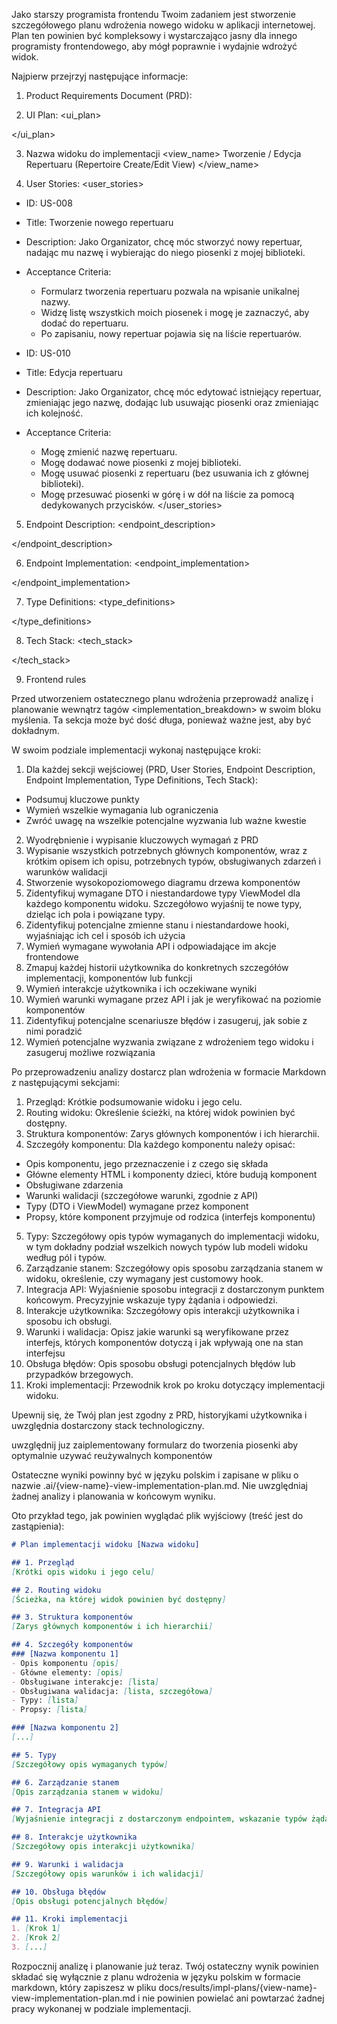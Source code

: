 Jako starszy programista frontendu Twoim zadaniem jest stworzenie szczegółowego planu wdrożenia nowego widoku w aplikacji internetowej. Plan ten powinien być kompleksowy i wystarczająco jasny dla innego programisty frontendowego, aby mógł poprawnie i wydajnie wdrożyć widok.

Najpierw przejrzyj następujące informacje:

1. Product Requirements Document (PRD):
<prd>



</prd>

2. UI Plan:
<ui_plan>



</ui_plan>

3. Nazwa widoku do implementacji
<view_name>
Tworzenie / Edycja Repertuaru (Repertoire Create/Edit View)
</view_name>

4. User Stories:
<user_stories>
-   ID: US-008
-   Title: Tworzenie nowego repertuaru
-   Description: Jako Organizator, chcę móc stworzyć nowy repertuar, nadając mu nazwę i wybierając do niego piosenki z mojej biblioteki.
-   Acceptance Criteria:
    -   Formularz tworzenia repertuaru pozwala na wpisanie unikalnej nazwy.
    -   Widzę listę wszystkich moich piosenek i mogę je zaznaczyć, aby dodać do repertuaru.
    -   Po zapisaniu, nowy repertuar pojawia się na liście repertuarów.

-   ID: US-010
-   Title: Edycja repertuaru
-   Description: Jako Organizator, chcę móc edytować istniejący repertuar, zmieniając jego nazwę, dodając lub usuwając piosenki oraz zmieniając ich kolejność.
-   Acceptance Criteria:
    -   Mogę zmienić nazwę repertuaru.
    -   Mogę dodawać nowe piosenki z mojej biblioteki.
    -   Mogę usuwać piosenki z repertuaru (bez usuwania ich z głównej biblioteki).
    -   Mogę przesuwać piosenki w górę i w dół na liście za pomocą dedykowanych przycisków.
</user_stories>

5. Endpoint Description:
<endpoint_description>


</endpoint_description>

6. Endpoint Implementation:
<endpoint_implementation>



</endpoint_implementation>

7. Type Definitions:
<type_definitions>



</type_definitions>

8. Tech Stack:
<tech_stack>



</tech_stack>

9. Frontend rules
<rules>



</rules>

Przed utworzeniem ostatecznego planu wdrożenia przeprowadź analizę i planowanie wewnątrz tagów <implementation_breakdown> w swoim bloku myślenia. Ta sekcja może być dość długa, ponieważ ważne jest, aby być dokładnym.

W swoim podziale implementacji wykonaj następujące kroki:
1. Dla każdej sekcji wejściowej (PRD, User Stories, Endpoint Description, Endpoint Implementation, Type Definitions, Tech Stack):
  - Podsumuj kluczowe punkty
 - Wymień wszelkie wymagania lub ograniczenia
 - Zwróć uwagę na wszelkie potencjalne wyzwania lub ważne kwestie
2. Wyodrębnienie i wypisanie kluczowych wymagań z PRD
3. Wypisanie wszystkich potrzebnych głównych komponentów, wraz z krótkim opisem ich opisu, potrzebnych typów, obsługiwanych zdarzeń i warunków walidacji
4. Stworzenie wysokopoziomowego diagramu drzewa komponentów
5. Zidentyfikuj wymagane DTO i niestandardowe typy ViewModel dla każdego komponentu widoku. Szczegółowo wyjaśnij te nowe typy, dzieląc ich pola i powiązane typy.
6. Zidentyfikuj potencjalne zmienne stanu i niestandardowe hooki, wyjaśniając ich cel i sposób ich użycia
7. Wymień wymagane wywołania API i odpowiadające im akcje frontendowe
8. Zmapuj każdej historii użytkownika do konkretnych szczegółów implementacji, komponentów lub funkcji
9. Wymień interakcje użytkownika i ich oczekiwane wyniki
10. Wymień warunki wymagane przez API i jak je weryfikować na poziomie komponentów
11. Zidentyfikuj potencjalne scenariusze błędów i zasugeruj, jak sobie z nimi poradzić
12. Wymień potencjalne wyzwania związane z wdrożeniem tego widoku i zasugeruj możliwe rozwiązania

Po przeprowadzeniu analizy dostarcz plan wdrożenia w formacie Markdown z następującymi sekcjami:

1. Przegląd: Krótkie podsumowanie widoku i jego celu.
2. Routing widoku: Określenie ścieżki, na której widok powinien być dostępny.
3. Struktura komponentów: Zarys głównych komponentów i ich hierarchii.
4. Szczegóły komponentu: Dla każdego komponentu należy opisać:
 - Opis komponentu, jego przeznaczenie i z czego się składa
 - Główne elementy HTML i komponenty dzieci, które budują komponent
 - Obsługiwane zdarzenia
 - Warunki walidacji (szczegółowe warunki, zgodnie z API)
 - Typy (DTO i ViewModel) wymagane przez komponent
 - Propsy, które komponent przyjmuje od rodzica (interfejs komponentu)
5. Typy: Szczegółowy opis typów wymaganych do implementacji widoku, w tym dokładny podział wszelkich nowych typów lub modeli widoku według pól i typów.
6. Zarządzanie stanem: Szczegółowy opis sposobu zarządzania stanem w widoku, określenie, czy wymagany jest customowy hook.
7. Integracja API: Wyjaśnienie sposobu integracji z dostarczonym punktem końcowym. Precyzyjnie wskazuje typy żądania i odpowiedzi.
8. Interakcje użytkownika: Szczegółowy opis interakcji użytkownika i sposobu ich obsługi.
9. Warunki i walidacja: Opisz jakie warunki są weryfikowane przez interfejs, których komponentów dotyczą i jak wpływają one na stan interfejsu
10. Obsługa błędów: Opis sposobu obsługi potencjalnych błędów lub przypadków brzegowych.
11. Kroki implementacji: Przewodnik krok po kroku dotyczący implementacji widoku.

Upewnij się, że Twój plan jest zgodny z PRD, historyjkami użytkownika i uwzględnia dostarczony stack technologiczny.

uwzględnij juz zaiplementowany formularz do tworzenia piosenki aby optymalnie uzywać reużywalnych komponentów

Ostateczne wyniki powinny być w języku polskim i zapisane w pliku o nazwie .ai/{view-name}-view-implementation-plan.md. Nie uwzględniaj żadnej analizy i planowania w końcowym wyniku.

Oto przykład tego, jak powinien wyglądać plik wyjściowy (treść jest do zastąpienia):

```markdown
# Plan implementacji widoku [Nazwa widoku]

## 1. Przegląd
[Krótki opis widoku i jego celu]

## 2. Routing widoku
[Ścieżka, na której widok powinien być dostępny]

## 3. Struktura komponentów
[Zarys głównych komponentów i ich hierarchii]

## 4. Szczegóły komponentów
### [Nazwa komponentu 1]
- Opis komponentu [opis]
- Główne elementy: [opis]
- Obsługiwane interakcje: [lista]
- Obsługiwana walidacja: [lista, szczegółowa]
- Typy: [lista]
- Propsy: [lista]

### [Nazwa komponentu 2]
[...]

## 5. Typy
[Szczegółowy opis wymaganych typów]

## 6. Zarządzanie stanem
[Opis zarządzania stanem w widoku]

## 7. Integracja API
[Wyjaśnienie integracji z dostarczonym endpointem, wskazanie typów żądania i odpowiedzi]

## 8. Interakcje użytkownika
[Szczegółowy opis interakcji użytkownika]

## 9. Warunki i walidacja
[Szczegółowy opis warunków i ich walidacji]

## 10. Obsługa błędów
[Opis obsługi potencjalnych błędów]

## 11. Kroki implementacji
1. [Krok 1]
2. [Krok 2]
3. [...]
```

Rozpocznij analizę i planowanie już teraz. Twój ostateczny wynik powinien składać się wyłącznie z planu wdrożenia w języku polskim w formacie markdown, który zapiszesz w pliku docs/results/impl-plans/{view-name}-view-implementation-plan.md i nie powinien powielać ani powtarzać żadnej pracy wykonanej w podziale implementacji.
